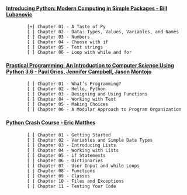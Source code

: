 #### [Introducing Python: Modern Computing in Simple Packages - Bill Lubanovic](https://www.oreilly.com/library/view/introducing-python-2nd/9781492051374/)

            [+] Chapter 01 - A Taste of Py
            [ ] Chapter 02 - Data: Types, Values, Variables, and Names
            [ ] Chapter 03 - Numbers
            [ ] Chapter 04 - Choose with if
            [ ] Chapter 05 - Text strings
            [ ] Chapter 06 - Loop with while and for
            
#### [Practical Programming: An Introduction to Computer Science Using Python 3.6 -  Paul Gries, Jennifer Campbell, Jason Montojo](https://pragprog.com/titles/gwpy3/practical-programming-third-edition/)

            [ ] Chapter 01 - What’s Programming?
            [ ] Chapter 02 - Hello, Python
            [ ] Chapter 03 - Designing and Using Functions
            [ ] Chapter 04 - Working with Text
            [ ] Chapter 05 - Making Choices
            [ ] Chapter 06 - A Modular Approach to Program Organization

#### [Python Crash Course - Eric Matthes](https://nostarch.com/python-crash-course-3rd-edition)

            [ ] Chapter 01 - Getting Started
            [ ] Chapter 02 - Variables and Simple Data Types
            [ ] Chapter 03 - Introducing Lists
            [ ] Chapter 04 - Working with Lists
            [ ] Chapter 05 - if Statements
            [ ] Chapter 06 - Dictionaries
            [ ] Chapter 07 - User Input and while Loops
            [ ] Chapter 08 - Functions
            [ ] Chapter 09 - Classes
            [ ] Chapter 10 - Files and Exceptions
            [ ] Chapter 11 - Testing Your Code
